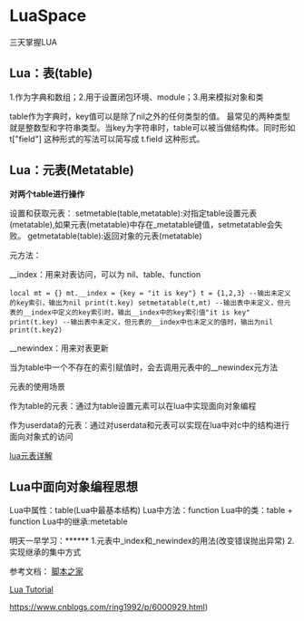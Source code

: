 # LuaSpace
三天掌握LUA



## Lua：表(table)

1.作为字典和数组；2.用于设置闭包环境、module；3.用来模拟对象和类

table作为字典时，key值可以是除了nil之外的任何类型的值。
最常见的两种类型就是整数型和字符串类型。当key为字符串时，table可以被当做结构体。同时形如 t["field"] 这种形式的写法可以简写成 t.field 这种形式。

## Lua：元表(Metatable)

**对两个table进行操作**

设置和获取元表：
setmetable(table,metatable):对指定table设置元表(metatable),如果元表(metatable)中存在_metatable键值，setmetatable会失败。
getmetatable(table):返回对象的元表(metatable)



元方法：

__index：用来对表访问，可以为 nil、table、function

` local mt = {}
mt.__index = {key = "it is key"}
t = {1,2,3}
--输出未定义的key索引，输出为nil
print(t.key)
setmetatable(t,mt)
--输出表中未定义，但元表的__index中定义的key索引时，输出__index中的key索引值"it is key"
print(t.key)
--输出表中未定义，但元表的__index中也未定义的值时，输出为nil
print(t.key2) `

__newindex：用来对表更新

当为table中一个不存在的索引赋值时，会去调用元表中的__newindex元方法



元表的使用场景

作为table的元表：通过为table设置元素可以在lua中实现面向对象编程

作为userdata的元表：通过对userdata和元表可以实现在lua中对c中的结构进行面向对象式的访问

[lua元表详解](https://www.cnblogs.com/blueberryzzz/p/8947446.html)

## Lua中面向对象编程思想

Lua中属性：table(Lua中最基本结构)
Lua中方法：function
Lua中的类：table + function
Lua中的继承:metetable

明天一早学习：******
1.元表中_index和_newindex的用法(改变错误抛出异常)
2.实现继承的集中方式

参考文档：
[脚本之家](https://www.jb51.net/list/list_245_1.htm)

[Lua Tutorial](https://www.tutorialspoint.com/lua/index.htm)

https://www.cnblogs.com/ring1992/p/6000929.html)










